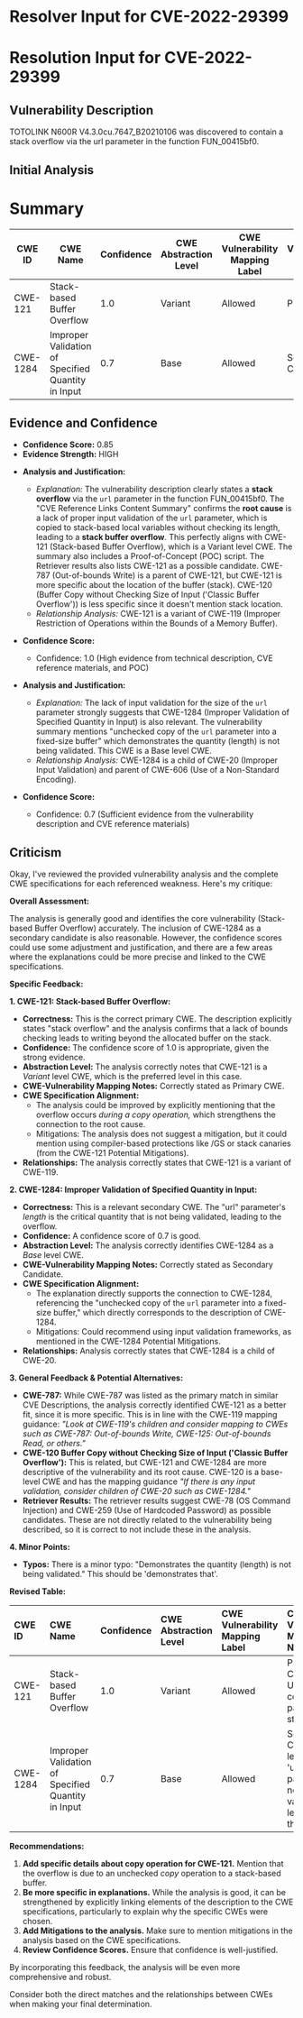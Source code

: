 # Resolver Input for CVE-2022-29399

# Resolution Input for CVE-2022-29399

## Vulnerability Description
TOTOLINK N600R V4.3.0cu.7647_B20210106 was discovered to contain a stack overflow via the url parameter in the function FUN_00415bf0.

## Initial Analysis
# Summary
| CWE ID | CWE Name | Confidence | CWE Abstraction Level | CWE Vulnerability Mapping Label | CWE-Vulnerability Mapping Notes |
|---|---|---|---|---|---|
| CWE-121 | Stack-based Buffer Overflow | 1.0 | Variant | Allowed | Primary CWE |
| CWE-1284 | Improper Validation of Specified Quantity in Input | 0.7 | Base | Allowed | Secondary Candidate |

## Evidence and Confidence

*   **Confidence Score:** 0.85
*   **Evidence Strength:** HIGH

- **Analysis and Justification:**  
  - *Explanation:* The vulnerability description clearly states a **stack overflow** via the `url` parameter in the function FUN_00415bf0. The "CVE Reference Links Content Summary" confirms the **root cause** is a lack of proper input validation of the `url` parameter, which is copied to stack-based local variables without checking its length, leading to a **stack buffer overflow**. This perfectly aligns with CWE-121 (Stack-based Buffer Overflow), which is a Variant level CWE. The summary also includes a Proof-of-Concept (POC) script. The Retriever results also lists CWE-121 as a possible candidate. CWE-787 (Out-of-bounds Write) is a parent of CWE-121, but CWE-121 is more specific about the location of the buffer (stack). CWE-120 (Buffer Copy without Checking Size of Input ('Classic Buffer Overflow')) is less specific since it doesn't mention stack location.
  - *Relationship Analysis:* CWE-121 is a variant of CWE-119 (Improper Restriction of Operations within the Bounds of a Memory Buffer).

- **Confidence Score:**  
  - Confidence: 1.0 (High evidence from technical description, CVE reference materials, and POC)

- **Analysis and Justification:**  
  - *Explanation:* The lack of input validation for the size of the `url` parameter strongly suggests that CWE-1284 (Improper Validation of Specified Quantity in Input) is also relevant. The vulnerability summary mentions "unchecked copy of the `url` parameter into a fixed-size buffer" which demonstrates the quantity (length) is not being validated. This CWE is a Base level CWE.
  - *Relationship Analysis:* CWE-1284 is a child of CWE-20 (Improper Input Validation) and parent of CWE-606 (Use of a Non-Standard Encoding).

- **Confidence Score:**  
  - Confidence: 0.7 (Sufficient evidence from the vulnerability description and CVE reference materials)

## Criticism
Okay, I've reviewed the provided vulnerability analysis and the complete CWE specifications for each referenced weakness. Here's my critique:

**Overall Assessment:**

The analysis is generally good and identifies the core vulnerability (Stack-based Buffer Overflow) accurately. The inclusion of CWE-1284 as a secondary candidate is also reasonable. However, the confidence scores could use some adjustment and justification, and there are a few areas where the explanations could be more precise and linked to the CWE specifications.

**Specific Feedback:**

**1. CWE-121: Stack-based Buffer Overflow:**

*   **Correctness:** This is the correct primary CWE. The description explicitly states "stack overflow" and the analysis confirms that a lack of bounds checking leads to writing beyond the allocated buffer on the stack.
*   **Confidence:** The confidence score of 1.0 is appropriate, given the strong evidence.
*   **Abstraction Level:** The analysis correctly notes that CWE-121 is a *Variant* level CWE, which is the preferred level in this case.
*   **CWE-Vulnerability Mapping Notes:** Correctly stated as Primary CWE.
*   **CWE Specification Alignment:**
    *   The analysis could be improved by explicitly mentioning that the overflow occurs *during a copy operation,* which strengthens the connection to the root cause.
    *   Mitigations: The analysis does not suggest a mitigation, but it could mention using compiler-based protections like /GS or stack canaries (from the CWE-121 Potential Mitigations).
*   **Relationships:** The analysis correctly states that CWE-121 is a variant of CWE-119.

**2. CWE-1284: Improper Validation of Specified Quantity in Input:**

*   **Correctness:** This is a relevant secondary CWE. The "url" parameter's *length* is the critical quantity that is not being validated, leading to the overflow.
*   **Confidence:** A confidence score of 0.7 is good.
*   **Abstraction Level:** The analysis correctly identifies CWE-1284 as a *Base* level CWE.
*   **CWE-Vulnerability Mapping Notes:** Correctly stated as Secondary Candidate.
*   **CWE Specification Alignment:**
    *   The explanation directly supports the connection to CWE-1284, referencing the "unchecked copy of the `url` parameter into a fixed-size buffer," which directly corresponds to the description of CWE-1284.
    *   Mitigations: Could recommend using input validation frameworks, as mentioned in the CWE-1284 Potential Mitigations.
*   **Relationships:** Analysis correctly states that CWE-1284 is a child of CWE-20.

**3. General Feedback & Potential Alternatives:**

*   **CWE-787:** While CWE-787 was listed as the primary match in similar CVE Descriptions, the analysis correctly identified CWE-121 as a better fit, since it is more specific. This is in line with the CWE-119 mapping guidance: *"Look at CWE-119's children and consider mapping to CWEs such as CWE-787: Out-of-bounds Write, CWE-125: Out-of-bounds Read, or others."*
*   **CWE-120 Buffer Copy without Checking Size of Input ('Classic Buffer Overflow'):** This is related, but CWE-121 and CWE-1284 are more descriptive of the vulnerability and its root cause.  CWE-120 is a base-level CWE and has the mapping guidance *"If there is any input validation, consider children of CWE-20 such as CWE-1284."*
*   **Retriever Results:** The retriever results suggest CWE-78 (OS Command Injection) and CWE-259 (Use of Hardcoded Password) as possible candidates. These are not directly related to the vulnerability being described, so it is correct to not include these in the analysis.

**4. Minor Points:**

*   **Typos:** There is a minor typo: "Demonstrates the quantity (length) is not being validated." This should be 'demonstrates that'.

**Revised Table:**

| CWE ID    | CWE Name                                           | Confidence | CWE Abstraction Level | CWE Vulnerability Mapping Label | CWE-Vulnerability Mapping Notes                                                                                                                         |
| :-------- | :------------------------------------------------- | :--------- | :---------------------- | :------------------------------ | :------------------------------------------------------------------------------------------------------------------------------------------------------ |
| CWE-121   | Stack-based Buffer Overflow                      | 1.0        | Variant                | Allowed                         | Primary CWE. Unchecked copy of url parameter to stack buffer.                                                                                             |
| CWE-1284  | Improper Validation of Specified Quantity in Input | 0.7        | Base                   | Allowed                         | Secondary CWE.  The length of the 'url' parameter is not validated, leading to the overflow.                                                          |

**Recommendations:**

1.  **Add specific details about copy operation for CWE-121.**  Mention that the overflow is due to an unchecked *copy* operation to a stack-based buffer.
2.  **Be more specific in explanations.**  While the analysis is good, it can be strengthened by explicitly linking elements of the description to the CWE specifications, particularly to explain why the specific CWEs were chosen.
3.  **Add Mitigations to the analysis.** Make sure to mention mitigations in the analysis based on the CWE specifications.
4.  **Review Confidence Scores.** Ensure that confidence is well-justified.

By incorporating this feedback, the analysis will be even more comprehensive and robust.

Consider both the direct matches and the relationships between CWEs
when making your final determination.
        